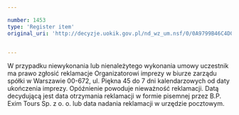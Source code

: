 ```yaml
---

number: 1453
type: 'Register item'
original_uri: 'http://decyzje.uokik.gov.pl/nd_wz_um.nsf/0/0A9799B46C4D0AAEC1257480003465E8?OpenDocument'


---
```


W przypadku niewykonania lub nienależytego wykonania umowy uczestnik ma prawo zgłosić reklamacje Organizatorowi imprezy w biurze zarządu spółki w Warszawie 00-672, ul. Piękna 45 do 7 dni kalendarzowych od daty ukończenia imprezy. Opóźnienie powoduje nieważność reklamacji. Datą decydującą jest data otrzymania reklamacji w formie pisemnej przez B.P. Exim Tours Sp. z o. o. lub data nadania reklamacji w urzędzie pocztowym. 
